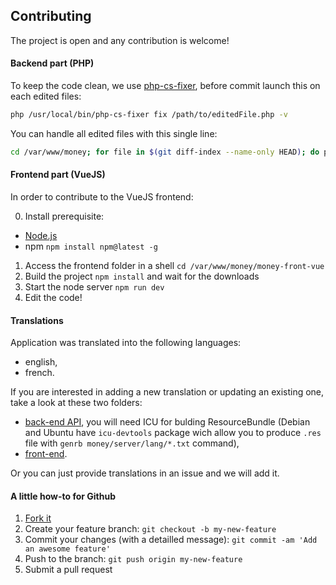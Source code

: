 ## Contributing

The project is open and any contribution is welcome!

#### Backend part (PHP)

To keep the code clean, we use [php-cs-fixer](http://cs.sensiolabs.org/), before commit launch this on each edited files:

```` bash
php /usr/local/bin/php-cs-fixer fix /path/to/editedFile.php -v
````
You can handle all edited files with this single line:
```` bash
cd /var/www/money; for file in $(git diff-index --name-only HEAD); do php /usr/local/bin/php-cs-fixer fix "$file" -v; done
````

#### Frontend part (VueJS)

In order to contribute to the VueJS frontend:

0. Install prerequisite:
  - [Node.js](https://nodejs.org/)
  - npm `npm install npm@latest -g`
1. Access the frontend folder in a shell `cd /var/www/money/money-front-vue`
2. Build the project `npm install` and wait for the downloads
3. Start the node server `npm run dev`
4. Edit the code!

#### Translations

Application was translated into the following languages:
- english,
- french.

If you are interested in adding a new translation or updating an existing one, take a look at these two folders:
- [back-end API](/server/lang), you will need ICU for bulding ResourceBundle (Debian and Ubuntu have `icu-devtools` package wich allow you to produce `.res` file with `genrb money/server/lang/*.txt` command),
- [front-end](/money-front-vue/src/lang).

Or you can just provide translations in an issue and we will add it.

#### A little how-to for Github

1. [Fork it](https://help.github.com/articles/fork-a-repo/)
2. Create your feature branch: `git checkout -b my-new-feature`
3. Commit your changes (with a detailled message): `git commit -am 'Add an awesome feature'`
4. Push to the branch: `git push origin my-new-feature`
5. Submit a pull request
